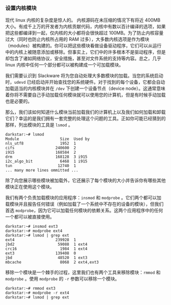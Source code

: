 ### 设置内核模块

现代 linux 内核的复杂度是惊人的。 内核源码在未压缩的情况下有将近 400MB 大小。有成千上万的开发者为内核贡献代码，内核中有数以百计编译的选项，如果把这些都编译到一起，仅内核的大小都将会很快超过 100MB。为了防止内核容量过大（同时也防止内核所占用的 RAM 过多），大多数内核选项是作为模块（modules）被构建的。你可以把这些模块看做设备驱动程序，它们可以从运行中的内核上被随意添加或移除。但事实上，它们中的许多根本不是驱动程序，但是却包含了诸如网络协议，安全措施，甚至对文件系统的支持等内容。总之，几乎 linux 内核中任何一个部分都可以被构建成一个可加载模块。

我们需要认识到 Slackware 将为您自动处理大多数模块的加载。当您的系统启动时，`udevd` 已经启动并开始查找您的系统硬件。对于找到的每个设备，它都会自动加载适当的内核模块并在 `/dev` 下创建一个设备节点（device node）。这通常意味着你将不需要自己手动加载任何模块就可以使用您的计算机，但是有时候手动加载也是必要的。

那么，我们该如何知道什么模块当前加载我们的计算机上以及我们如何加载和卸载它们？幸运的是我们拥有一套完整的处理这个问题的工具。正如你可能已经猜到的那样，列出模块的工具是 `lsmod` 。

```
darkstar:~# lsmod
Module                  Size  Used by
nls_utf8                1952  1
cifs                  240600  2
i915                  168584  2
drm                   168128  3 i915
i2c_algo_bit            6468  1 i915
tun                    12740  1
... many more lines ommitted ...
```

除了向您展示哪些模块被加载外，它还展示了每个模块的大小并告诉你有哪些其他模块正在使用这个模块。

我们有两个负责加载模块的应用程序：`insmod` 和 `modprobe` 。它们两个都可以加载模块并且报告任何错误（例如加载了一个系统中不存在的设备的模块），但我们首选 `modprobe`，因为它可以加载任何模块的依赖关系。这两个应用程序中的任何一个都可以被直接使用。

```
darkstar:~# insmod ext3
darkstar:~# modprobe ext4
darkstar:~# lsmod | grep ext
ext4                  239928  1
jbd2                   59088  1 ext4
crc16                   1984  1 ext4
ext3                  139408  0
jbd                    48520  1 ext3
mbcache                 8068  2 ext4,ext3
```

移除一个模块是一个棘手的过程，这里我们也有两个工具来移除模块：`rmmod` 和 `modprobe` 。使用 `modprobe` 的 `-r` 参数可以移除一个模块。

```
darkstar:~# rmmod ext3
darkstar:~# modprobe -r ext4
darkstar:~# lsmod | grep ext
```

